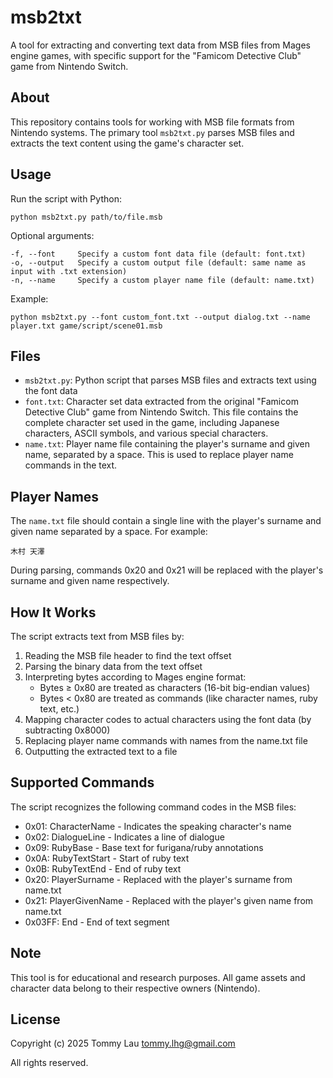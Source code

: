 # msb2txt

A tool for extracting and converting text data from MSB files from Mages engine games, with specific support for the "Famicom Detective Club" game from Nintendo Switch.

## About

This repository contains tools for working with MSB file formats from Nintendo systems. The primary tool `msb2txt.py` parses MSB files and extracts the text content using the game's character set.

## Usage

Run the script with Python:

```
python msb2txt.py path/to/file.msb
```

Optional arguments:
```
-f, --font     Specify a custom font data file (default: font.txt)
-o, --output   Specify a custom output file (default: same name as input with .txt extension)
-n, --name     Specify a custom player name file (default: name.txt)
```

Example:
```
python msb2txt.py --font custom_font.txt --output dialog.txt --name player.txt game/script/scene01.msb
```

## Files

- `msb2txt.py`: Python script that parses MSB files and extracts text using the font data
- `font.txt`: Character set data extracted from the original "Famicom Detective Club" game from Nintendo Switch. This file contains the complete character set used in the game, including Japanese characters, ASCII symbols, and various special characters.
- `name.txt`: Player name file containing the player's surname and given name, separated by a space. This is used to replace player name commands in the text.

## Player Names

The `name.txt` file should contain a single line with the player's surname and given name separated by a space. For example:

```
木村 天澤
```

During parsing, commands 0x20 and 0x21 will be replaced with the player's surname and given name respectively.

## How It Works

The script extracts text from MSB files by:
1. Reading the MSB file header to find the text offset
2. Parsing the binary data from the text offset
3. Interpreting bytes according to Mages engine format:
   - Bytes ≥ 0x80 are treated as characters (16-bit big-endian values)
   - Bytes < 0x80 are treated as commands (like character names, ruby text, etc.)
4. Mapping character codes to actual characters using the font data (by subtracting 0x8000)
5. Replacing player name commands with names from the name.txt file
6. Outputting the extracted text to a file

## Supported Commands

The script recognizes the following command codes in the MSB files:

- 0x01: CharacterName - Indicates the speaking character's name
- 0x02: DialogueLine - Indicates a line of dialogue
- 0x09: RubyBase - Base text for furigana/ruby annotations
- 0x0A: RubyTextStart - Start of ruby text
- 0x0B: RubyTextEnd - End of ruby text
- 0x20: PlayerSurname - Replaced with the player's surname from name.txt
- 0x21: PlayerGivenName - Replaced with the player's given name from name.txt
- 0x03FF: End - End of text segment

## Note

This tool is for educational and research purposes. All game assets and character data belong to their respective owners (Nintendo).

## License

Copyright (c) 2025 Tommy Lau <tommy.lhg@gmail.com>

All rights reserved.